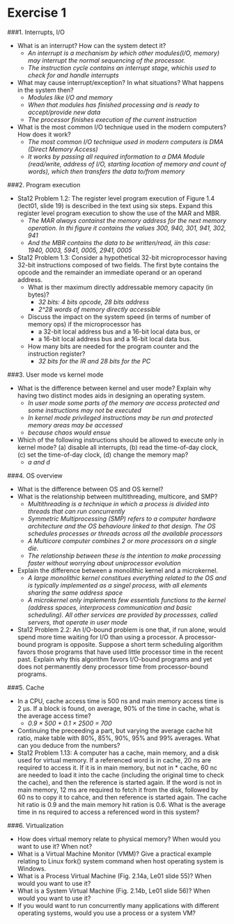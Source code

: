 # Exercise 1

###1. Interrupts, I/O
* What is an interrupt? How can the system detect it?
  * *An interrupt is a mechanism by which other modules(I/O, memory) may interrupt the normal sequencing of the processor.*
  * *The instruction cycle contains an *interrupt stage*, whichis used to check for and handle interrupts*
* What may cause interrupt/exception? In what situations? What happens in the system then?
  * *Modules like I/O and memory*
  * *When that modules has finished processing and is ready to accept/provide new data*
  * *The processor finishes execution of the current instruction*
* What is the most common I/O technique used in the modern computers? How does it work?
  * *The most common I/O technique used in modern computers is DMA (Direct Memory Access)*
  * *It works by passing all required information to a DMA Module (read/write, address of I/O, starting location of memory and count of words), which then transfers the data to/from memory*

###2. Program execution
* Sta12 Problem 1.2: The register level program execution of Figure 1.4 (lect01, slide 19) is described in the text using six steps. Expand this register level program execution to show the use of the MAR and MBR.
  * *The MAR always containst the memory address for the next memory operation. In thi figure it contains the values 300, 940, 301, 941, 302, 941*
  * *And the MBR contains the data to be written/read, iin this case: 1940, 0003, 5941, 0005, 2941, 0005*
* Sta12 Problem 1.3: Consider a hypothetical 32-bit microprocessor having 32-bit instructions composed of two fields. The first byte contains the opcode and the remainder an immediate operand or an operand address.
  * What is ther maximum directly addressable memory capacity (in bytes)?
    * *32 bits: 4 bits opcode, 28 bits address*
    * *2^28 words of memory directly accessible*
  * Discuss the impact on the system speed (in terms of number of memory ops) if the microprocessor has
    * a 32-bit local address bus and a 16-bit local data bus, or
    * a 16-bit local address bus and a 16-bit local data bus.
  * How many bits are needed for the program counter and the instruction register?
    * *32 bits for the IR and 28 bits for the PC*

###3. User mode vs kernel mode
* What is the difference between kernel and user mode? Explain why having two distinct modes aids in designing an operating system.
  * *In user mode some parts of the memory are access protected and some instructions may not be executed*
  * *In kernel mode privileged instructions may be run and protected memory areas may be accessed*
  * *because chaos would ensue*
* Which of the following instructions should be allowed to execute only in kernel mode? (a) disable all interrupts, (b) read the time-of-day clock, (c) set the time-of-day clock, (d) change the memory map?
  * *a and d*

###4. OS overview
* What is the difference between OS and OS kernel?
* What is the relationship between multithreading, multicore, and SMP?
  * *Multithreading is a technique in which a process is divided  into threads that can run concurrently*
  * *Symmetric Multiprocessing (SMP) refers to a computer hardware architecture and the OS behavioure linked to that design. The OS schedules processes or threads across all the available processors*
  * *A Multicore computer combines 2 or more processors on a single die.*
  * *The relationship between these is the intention to make processing faster without worrying about uniprocessor evolution*
* Explain the difference between a monolithic kernel and a microkernel.
  * *A large monolithic kernel constitues everything related to the OS and is typically implemented as a singel process, with all elements sharing the same address space*
  * *A microkernel only implements few essentials functions to the kernel (address spaces, interprocess communication and basic scheduling). All other services are provided by processses, called servers, that operate in user mode*
* Sta12 Problem 2.2: An I/O-bound problem is one that, if run alone, would spend more time waiting for I/O than using a processor. A processor-bound program is opposite. Suppose a short term scheduling algorithm favors those programs that have used little processor time in the recent past. Explain why this algorithm favors I/O-bound programs and yet does not permanently deny processor time from processor-bound programs.

###5. Cache
* In a CPU, cache access time is 500 ns and main memory access time is 2 µs. If a block is found, on average, 90% of the time in cache, what is the average access time?
  * *0.9 &times; 500 + 0.1 &times; 2500 = 700*
* Continuing the preceeding a part, but varying the average cache hit ratio, make table with 80%, 85%, 90%, 95% and 99% averages. What can you deduce from the numbers?
* Sta12 Problem 1.13: A computer has a cache, main memory, and a disk used for virtual memory. If a referenced word is in cache, 20 ns are required to access it. If it is in main memory, but not in * cache, 60 nc are needed to load it into the cache (including the original time to check the cache), and then the reference is started again. If the word is not in main memory, 12 ms are required to fetch it from the disk, followed by 60 ns to copy it to cahce, and then reference is started again. The cache hit ratio is 0.9 and the main memory hit ration is 0.6. What is the average time in ns required to access a referenced word in this system?

###6. Virtualization
* How does virtual memory relate to physical memory? When would you want to use it? When not?
* What is a Virtual Machine Monitor (VMM)? Give a practical example relating to Linux fork() system command when host operating system is Windows.
* What is a Process Virtual Machine (Fig. 2.14a, Le01 slide 55)? When would you want to use it?
* What is a System Virtual Machine (Fig. 2.14b, Le01 slide 56)? When would you want to use it?
* If you would want to run concurrently many applications with different operating systems, would you use a process or a system VM?

